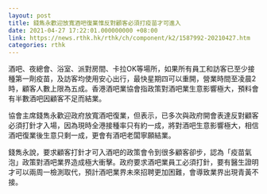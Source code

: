 ```yaml
---
layout: post
title: 錢雋永歡迎放寬酒吧復業惟反對顧客必須打疫苗才可進入
date: 2021-04-27 17:22:01.000000000 +08:00
link: https://news.rthk.hk/rthk/ch/component/k2/1587992-20210427.htm
categories: rthk
---
```


酒吧、夜總會、浴室、派對房間、卡拉OK等場所，如果所有員工和訪客已至少接種第一劑疫苗，及訪客均使用安心出行，最快星期四可以重開，營業時間至凌晨2時，顧客人數上限為五成。香港酒吧業協會指政策對酒吧業生意影響極大，預料會有半數酒吧因顧客不足而結業。

協會主席錢雋永歡迎政府放寬酒吧復業，但表示，已多次與政府開會表達反對顧客必須打針才入場，因為現時全港接種率只有約一成，將對酒吧生意影響極大，相信酒吧復業後生意只剩一成，更會有酒吧老闆寧願結業。

錢雋永說，要求顧客打針才可入酒吧的政策會令到很多顧客卻步，認為「疫苗氣泡」政策對酒吧業界造成極大衝擊。政府要求酒吧業員工必須打針，要有醫生證明才可以兩周一檢測取代，預計酒吧業界未來招聘更加困難，會導致業界出現青黃不接。
